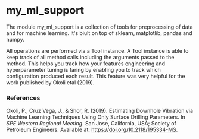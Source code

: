 # my_ml_support
The module my_ml_support is a collection of tools for preprocessing of data and for machine learning. It's biult on top of sklearn, matplotlib, pandas and numpy. 

All operations are performed via a Tool instance. A Tool instance is able to keep track of all method calls including the arguments passed to the method. This helps you track how your features engineering and hyperparameter tuning is faring by enabling you to track which configuration produced each result. This feature was very helpful for the work published by Okoli etal (2019).

### References
Okoli, P., Cruz Vega, J., & Shor, R. (2019). Estimating Downhole Vibration via Machine Learning Techniques Using Only Surface Drilling Parameters. In *SPE Western Regional Meeting*. San Jose, California, USA; Society of Petroleum Engineers. Available at: https://doi.org/10.2118/195334-MS.
